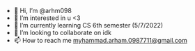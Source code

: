 - 👋 Hi, I’m @arhm098
- 👀 I’m interested in u <3
- 🌱 I’m currently learning CS 6th semester (5/7/2022)
- 💞️ I’m looking to collaborate on idk
- 📫 How to reach me myhammad.arham.0987711@gmail.com

<!---
arhm098/arhm098 is a ✨ special ✨ repository because its `README.md` (this file) appears on your GitHub profile.
You can click the Preview link to take a look at your changes.
--->
